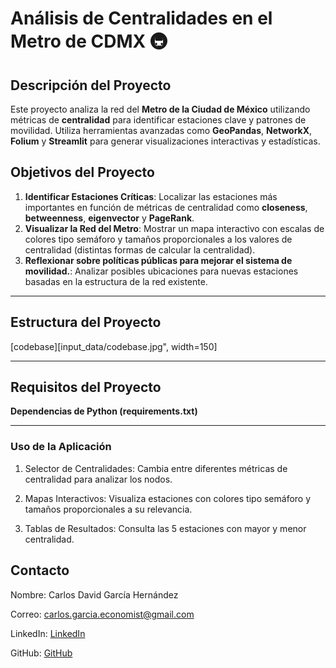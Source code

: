 # **Análisis de Centralidades en el Metro de CDMX** 🚇

## **Descripción del Proyecto**
Este proyecto analiza la red del **Metro de la Ciudad de México** utilizando métricas de **centralidad** para identificar estaciones clave y patrones de movilidad. Utiliza herramientas avanzadas como **GeoPandas**, **NetworkX**, **Folium** y **Streamlit** para generar visualizaciones interactivas y estadísticas.

## **Objetivos del Proyecto**
1. **Identificar Estaciones Críticas**: Localizar las estaciones más importantes en función de métricas de centralidad como **closeness**, **betweenness**, **eigenvector** y **PageRank**.
2. **Visualizar la Red del Metro**: Mostrar un mapa interactivo con escalas de colores tipo semáforo y tamaños proporcionales a los valores de centralidad (distintas formas de calcular la centralidad).
3. **Reflexionar sobre políticas públicas para mejorar el sistema de movilidad.**: Analizar posibles ubicaciones para nuevas estaciones basadas en la estructura de la red existente.

---

## **Estructura del Proyecto**

[codebase][input_data/codebase.jpg", width=150]

---

## **Requisitos del Proyecto**
**Dependencias de Python (requirements.txt)**

---
### Uso de la Aplicación

1. Selector de Centralidades: Cambia entre diferentes métricas de centralidad para analizar los nodos.

2. Mapas Interactivos: Visualiza estaciones con colores tipo semáforo y tamaños proporcionales a su relevancia.

3. Tablas de Resultados: Consulta las 5 estaciones con mayor y menor centralidad.


## Contacto

Nombre: Carlos David García Hernández

Correo: [carlos.garcia.economist@gmail.com](mailto:carlos.garcia.economist@gmail.com)

LinkedIn: [LinkedIn](https://www.linkedin.com/in/cgarcia8cg/)

GitHub: [GitHub](https://cgarcia8cg.github.io/)
